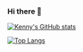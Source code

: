 ### Hi there 👋

[![Kenny's GitHub stats](https://github-readme-stats.vercel.app/api?username=khiz125&theme=vue-dark&show_icons=true)](https://github.com/khiz125/github-readme-stats)

[![Top Langs](https://github-readme-stats.vercel.app/api/top-langs/?username=khiz125&theme=vue-dark&show_icons=true&layout=compact)](https://github.com/khiz125/github-readme-stats)
